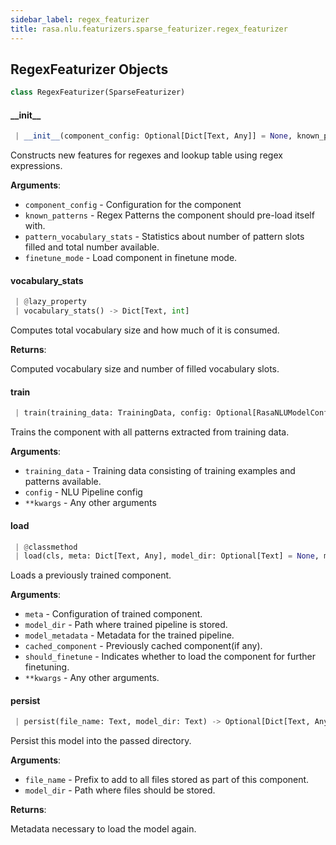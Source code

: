 ```yaml
---
sidebar_label: regex_featurizer
title: rasa.nlu.featurizers.sparse_featurizer.regex_featurizer
---
```


## RegexFeaturizer Objects

```python
class RegexFeaturizer(SparseFeaturizer)
```

#### \_\_init\_\_

```python
 | __init__(component_config: Optional[Dict[Text, Any]] = None, known_patterns: Optional[List[Dict[Text, Text]]] = None, pattern_vocabulary_stats: Optional[Dict[Text, int]] = None, finetune_mode: bool = False) -> None
```

Constructs new features for regexes and lookup table using regex expressions.

**Arguments**:

- `component_config` - Configuration for the component
- `known_patterns` - Regex Patterns the component should pre-load itself with.
- `pattern_vocabulary_stats` - Statistics about number of pattern slots filled
  and total number available.
- `finetune_mode` - Load component in finetune mode.

#### vocabulary\_stats

```python
 | @lazy_property
 | vocabulary_stats() -> Dict[Text, int]
```

Computes total vocabulary size and how much of it is consumed.

**Returns**:

  Computed vocabulary size and number of filled vocabulary slots.

#### train

```python
 | train(training_data: TrainingData, config: Optional[RasaNLUModelConfig] = None, **kwargs: Any, ,) -> None
```

Trains the component with all patterns extracted from training data.

**Arguments**:

- `training_data` - Training data consisting of training examples and patterns
  available.
- `config` - NLU Pipeline config
- `**kwargs` - Any other arguments

#### load

```python
 | @classmethod
 | load(cls, meta: Dict[Text, Any], model_dir: Optional[Text] = None, model_metadata: Optional[Metadata] = None, cached_component: Optional["RegexFeaturizer"] = None, should_finetune: bool = False, **kwargs: Any, ,) -> "RegexFeaturizer"
```

Loads a previously trained component.

**Arguments**:

- `meta` - Configuration of trained component.
- `model_dir` - Path where trained pipeline is stored.
- `model_metadata` - Metadata for the trained pipeline.
- `cached_component` - Previously cached component(if any).
- `should_finetune` - Indicates whether to load the component for further
  finetuning.
- `**kwargs` - Any other arguments.

#### persist

```python
 | persist(file_name: Text, model_dir: Text) -> Optional[Dict[Text, Any]]
```

Persist this model into the passed directory.

**Arguments**:

- `file_name` - Prefix to add to all files stored as part of this component.
- `model_dir` - Path where files should be stored.
  

**Returns**:

  Metadata necessary to load the model again.

